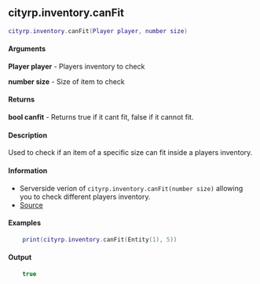 
## cityrp.inventory.canFit

```lua
cityrp.inventory.canFit(Player player, number size)
```

#### Arguments

**Player player** - Players inventory to check

**number size** - Size of item to check

#### Returns

**bool canfit** - Returns true if it cant fit, false if it cannot fit.

#### Description
Used to check if an item of a specific size can fit inside a players inventory.

#### Information
* Serverside verion of `cityrp.inventory.canFit(number size)` allowing you to check different players inventory.
* [Source](https://app.assembla.com/spaces/roleplaygamemode/subversion/source/HEAD/gamemode/core/libraries/sh_inventory.lua#ln77)

#### Examples
```lua
	print(cityrp.inventory.canFit(Entity(1), 5))
```

#### Output
```lua
	true
```
